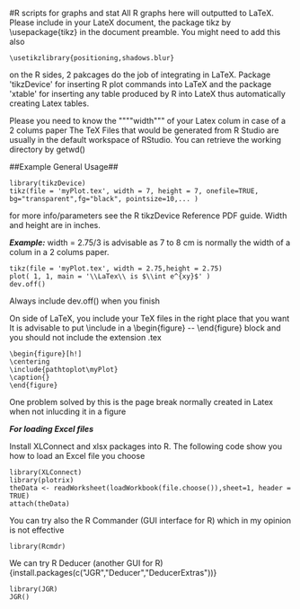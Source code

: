 #R scripts for graphs and stat
All R graphs here will outputted to  LaTeX. Please include in your LateX document, the package tikz 
by  \usepackage{tikz} in the document preamble. You might need to add this also 
```
\usetikzlibrary{positioning,shadows.blur}
```
on the R sides, 2 pakcages do the job of integrating in LaTeX. Package 'tikzDevice' for inserting R plot commands into LaTeX and the 
package 'xtable' for inserting any table produced by R into LateX thus automatically creating Latex tables.

Please you need to know the """"width""" of your Latex colum in case of a 2 colums paper
The TeX Files that would be generated from R Studio are usually in the default workspace of RStudio. You can retrieve the working directory by getwd()

##Example General Usage##
```
library(tikzDevice)
tikz(file = 'myPlot.tex', width = 7, height = 7, onefile=TRUE, bg="transparent",fg="black", pointsize=10,... )
```

for more info/parameters see the R tikzDevice Reference PDF guide. Width and height are in inches.

***Example:*** width = 2.75/3 is advisable as 7 to 8 cm is normally the width of a colum in a 2 colums paper.
```
tikz(file = 'myPlot.tex', width = 2.75,height = 2.75)
plot( 1, 1, main = '\\LaTex\\ is $\\int e^{xy}$' )
dev.off()
```
Always include dev.off() when you finish

On side of LaTeX, you include your TeX files in the right place that you want
It is advisable to put \include in a \begin{figure} -- \end{figure} block and you should not include the extension .tex

```
\begin{figure}[h!]
\centering
\include{pathtoplot\myPlot}
\caption{}
\end{figure}
```
One problem solved by this is the page break normally created in Latex when not inlucding it in a figure

***For loading Excel files***

Install XLConnect and xlsx packages into R. The following code show you how to load an Excel file you choose
```
library(XLConnect)
library(plotrix)
theData <- readWorksheet(loadWorkbook(file.choose()),sheet=1, header = TRUE)
attach(theData)
```

You can try also the R Commander (GUI interface for R) which in my opinion is not effective
```
library(Rcmdr)
```

We can try R Deducer (another GUI for R) {install.packages(c("JGR","Deducer","DeducerExtras"))}
```
library(JGR)
JGR()
```

